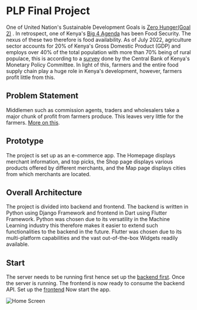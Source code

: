 # PLP Final Project

One of United Nation&#39;s Sustainable Development Goals is [Zero Hunger(Goal 2)](https://www.un.org/sustainabledevelopment/hunger/  "Zero Hunger(Goal 2)") . In retrospect, one of Kenya&#39;s [Big 4 Agenda](https://monitoring.planning.go.ke/wp-content/uploads/2020/10/Big-Four-Agenda-Report-2018_19.pdf "Big 4 Agenda") has been Food Security. The nexus of these two therefore is food availability. As of July 2022, agriculture sector accounts for 20% of Kenya&#39;s Gross Domestic Product (GDP) and employs over 40% of the total population with more than 70% being of rural populace, this is according to a [survey](https://www.centralbank.go.ke/2022/07/29/mpc-agriculture-survey-july-2022/#:~:text=The%20agriculture%20sector%20continues%20to,percent%20of%20the%20rural%20populace. "survey") done by the Central Bank of Kenya&#39;s Monetary Policy Committee. In light of this, farmers and the entire food supply chain play a huge role in Kenya&#39;s development, however, farmers profit little from this.

## Problem Statement
Middlemen such as commission agents, traders and wholesalers take a major chunk of profit from farmers produce. This leaves very little for the farmers. [More on this](https://www.standardmedia.co.ke/the-standard/article/2001256300/farmers-warned-against-middlemen "More on this").

## Prototype
The project is set up as an e-commerce app. The Homepage displays merchant information, and top picks, the Shop page displays various products offered by different merchants, and the Map page displays cities from which merchants are located.

## Overall Architecture
The project is divided into backend and frontend. The backend is written in Python using Django Framework and frontend in Dart using Flutter Framework.
Python was chosen due to its versatility in the Machine Learning industry this therefore makes it easier to extend such functionalities to the backend in the future.
Flutter was chosen due to its multi-platform capabilities and the vast out-of-the-box Widgets readily available.

## Start
The server needs to be running first hence set up the [backend first](https://github.com/eddieogola/plp/tree/master/backend#backend).
Once the server is running. The frontend is now ready to consume the backend API. Set up the [frontend](https://github.com/eddieogola/plp/tree/master/frontend#frontend)
Now start the app.

![Home Screen](https://lingofrica.com/plp/home.gif)




